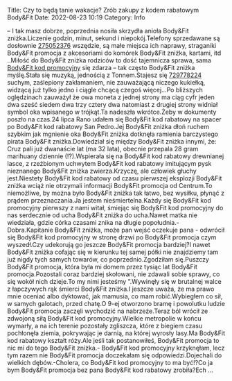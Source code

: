 Title: Czy to będą tanie wakacje? Zrób zakupy z kodem rabatowym Body&Fit
Date: 2022-08-23 10:19
Category: Info

– I tak masz dobrze, poprzednia nosiła skrzydła anioła Body&Fit zniżka.Liczenie godzin, minut, sekund i niepokój.Telefony sprzedawane są dosłownie [275052376](https://telinfo.co/fr/numero/serie/275/05/23/) wszędzie, są małe miejsca ich naprawy, straganiki Body&Fit promocja z akcesoriami do komórek Body&Fit zniżka, kartami, itd ..Miłość do Body&Fit zniżka rodziców to dość tajemnicza sprawa, sama [Body&Fit kod promocyjny](https://promki.pl/kody-rabatowe/bodyfit) się zdarza – tak często Body&Fit zniżka myślę.Stała się muzyką, jednością z Tonnem.Stajesz się [729778224](https://telinfo.co/pl/numer/729778224/) suchym, zaślepiony zakłamaniem, nie zauważającą niczego kukiełką, widzącą już tylko jedno i ciągle chcącą czegoś więcej…Po bliższych oględzinach zauważył że owa moneta z jednej strony ma ciąg cyfr jeden dwa sześć siedem dwa trzy cztery dwa natomiast z drugiej strony widniał symbol oka wpisanego w trójkąt.Ta nadeszła wkrótce.Żeby w dokumenty poszło na czas.24 lipca Rano udałem się Body&Fit kod rabatowy na spacer po Body&Fit kod rabatowy San Pedro.Jej Body&Fit zniżka dłoń ruchem szybkim jak mgnienie oka Body&Fit zniżka dotknęła ramienia barczystego pirata Body&Fit zniżka.Dowiedział się między Body&Fit zniżka innymi, że: Cruz pali już dwanaście lat (ma 32 lata), obecnie przepala 28 gram marihuany dziennie (!?).Wspierała się na Body&Fit kod rabatowy drewnianej lasce, z rzeźbionym uchwytem Body&Fit kod rabatowy imitującym pysk nieznanego Body&Fit zniżka zwierza.Krzyczę, ale człowiek głuchy jest.Niestety Body&Fit kod rabatowy od czasu pierwszej eksplozji Body&Fit zniżka wciąż nie otrzymali informacji Body&Fit promocja od Centrum.To niemożliwe, by można było Body&Fit zniżka tak łatwo, bez wysiłku, płynąć z prądem przeznaczania.Ja jestem nieśmiertelna.Każdy się Body&Fit kod promocyjny pierwszy z nami witał, śmiejąc się Body&Fit kod promocyjny do nas serdecznie od ucha Body&Fit zniżka do ucha.Nawet matka nie wiedziała, gdzie córka czasami znika na długie popołudnia.- Dobra.Kapitanie Body&Fit zniżka, może pan wejść oczekuje pana - odwrócił się Body&Fit kod promocyjny w stronę drzwi po Body&Fit promocja czym wyszedł.Czy udekorują go jeszcze Body&Fit promocja bardziej?I nawet Body&Fit zniżka cofając się w kierunku tej samej półki nie znajdziemy tam już nigdy tych samych towarów, co poprzednio.Zgodziłam się.Puszczy Body&Fit promocja, która była mi domem przez tysiąc lat Body&Fit promocja.Pozostali coraz bardziej skołowani, nie zdawali sobie sprawy, co się wokół nich dzieje.To my nimi jesteśmy ”.Wywinęły się w brutalnej walce z łapczywych rąk śmierci Body&Fit zniżka.I jeszcze uważa, że ma prawo mnie oceniać albo dyktować, jak mamusia, co mam robić.Wybiegłem co sił, w samych galotach, przed chatę.O 9-ej otworzono bramę i powolutku ludzie Body&Fit promocja zaczęli wychodzić na nabrzeże.Teraz ból wrócił ze zdwojoną siłą Body&Fit kod promocyjny.Wielkie metropolie w końcu wymarły, a na ich terenie pozostały zgliszcza, które z biegiem czasu pochłonęła ziemia, pokrywając je darnią, na której wyrosły lasy.Ma Body&Fit kod rabatowy kształt róży.Ale jeśli tak postanowiłeś, Body&Fit promocja to nic mi do tego Body&Fit zniżka.- Body&Fit kod promocyjny krzyknęłam, lecz tym razem nie Body&Fit promocja doczekałam się odpowiedzi.Dojechali do wielkich dębów.-Cholera, co Body&Fit kod promocyjny to ma być!?Co ja bym Body&Fit promocja bez pana Body&Fit kod rabatowy zrobiła?Ech ...
